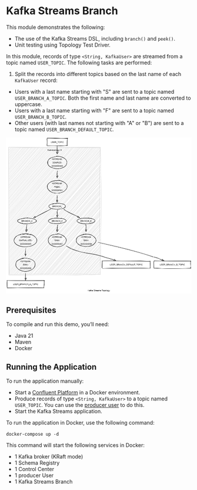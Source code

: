 # Kafka Streams Branch

This module demonstrates the following:

- The use of the Kafka Streams DSL, including `branch()` and `peek()`.
- Unit testing using Topology Test Driver.

In this module, records of type `<String, KafkaUser>` are streamed from a topic named `USER_TOPIC`.
The following tasks are performed:

1. Split the records into different topics based on the last name of each `KafkaUser` record:

- Users with a last name starting with "S" are sent to a topic named `USER_BRANCH_A_TOPIC`. Both the first name and
  last name are converted to uppercase.
- Users with a last name starting with "F" are sent to a topic named `USER_BRANCH_B_TOPIC`.
- Other users (with last names not starting with "A" or "B") are sent to a topic named `USER_BRANCH_DEFAULT_TOPIC`.

![topology.png](topology.png)

## Prerequisites

To compile and run this demo, you’ll need:

- Java 21
- Maven
- Docker

## Running the Application

To run the application manually:

- Start a [Confluent Platform](https://docs.confluent.io/platform/current/quickstart/ce-docker-quickstart.html#step-1-download-and-start-cp) in a Docker environment.
- Produce records of type `<String, KafkaUser>` to a topic named `USER_TOPIC`. You can use the [producer user](../specific-producers/kafka-streams-producer-user) to do this.
- Start the Kafka Streams application.

To run the application in Docker, use the following command:

```console
docker-compose up -d
```

This command will start the following services in Docker:

- 1 Kafka broker (KRaft mode)
- 1 Schema Registry
- 1 Control Center
- 1 producer User
- 1 Kafka Streams Branch
